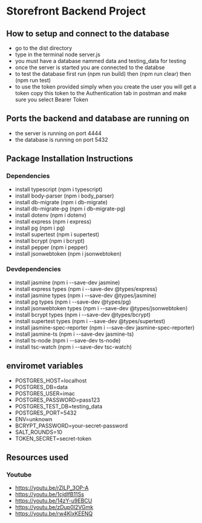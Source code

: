 # Storefront Backend Project

## How to setup and connect to the database

- go to the dist directory
- type in the terminal node server.js
- you must have a database nammed data and testing_data for testing
- once the server is started you are connected to the databse
- to test the database first run (npm run build) then (npm run clear) then (npm run test)
- to use the token provided simply when you create the user you will get a token copy this token to the Authentication tab in postman and make sure you select Bearer Token

## Ports the backend and database are running on

- the server is running on port 4444
- the database is running on port 5432

## Package Installation Instructions

### Dependencies

- install typescript (npm i typescript)
- install body-parser (npm i body_parser)
- install db-migrate (npm i db-migrate)
- install db-migrate-pg (npm i db-migrate-pg)
- install dotenv (npm i dotenv)
- install express (npm i express)
- install pg (npm i pg)
- install supertest (npm i supertest)
- install bcrypt (npm i bcrypt)
- install pepper (npm i pepper)
- install jsonwebtoken (npm i jsonwebtoken)

### Devdependencies

- install jasmine (npm i --save-dev jasmine)
- install express types (npm i --save-dev @types/express)
- install jasmine types (npm i --save-dev @types/jasmine)
- install pg types (npm i --save-dev @types/pg)
- install jsonwebtoken types (npm i --save-dev @types/jsonwebtoken)
- install bcrypt types (npm i --save-dev @types/bcrypt)
- install supertest types (npm i --save-dev @types/supertest)
- install jasmine-spec-reporter (npm i --save-dev jasmine-spec-reporter)
- install jasmine-ts (npm i --save-dev jasmine-ts)
- install ts-node (npm i --save-dev ts-node)
- install tsc-watch (npm i --save-dev tsc-watch)

## enviromet variables

- POSTGRES_HOST=localhost
- POSTGRES_DB=data
- POSTGRES_USER=imac
- POSTGRES_PASSWORD=pass123
- POSTGRES_TEST_DB=testing_data
- POSTGRES_PORT=5432
- ENV=unknown
- BCRYPT_PASSWORD=your-secret-password
- SALT_ROUNDS=10
- TOKEN_SECRET=secret-token

## Resources used

### Youtube

- https://youtu.be/rZILP_3OP-A
- https://youtu.be/1cjdlfB11Ss
- https://youtu.be/14zY-u9EBCU
- https://youtu.be/zDup0I2VGmk
- https://youtu.be/rw4KlxKEENQ
